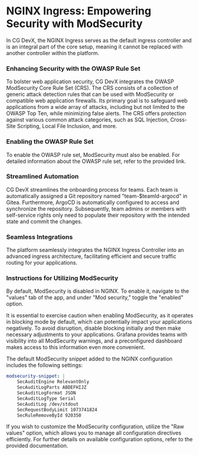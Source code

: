 # NGINX Ingress: Empowering Security with ModSecurity

In CG DevX, the NGINX Ingress serves as the default ingress controller and is an integral part of the core setup, meaning it cannot be replaced with another controller within the platform.

### Enhancing Security with the OWASP Rule Set

To bolster web application security, CG DevX integrates the OWASP ModSecurity Core Rule Set (CRS). The CRS consists of a collection of generic attack detection rules that can be used with ModSecurity or compatible web application firewalls. Its primary goal is to safeguard web applications from a wide array of attacks, including but not limited to the OWASP Top Ten, while minimizing false alerts. The CRS offers protection against various common attack categories, such as SQL Injection, Cross-Site Scripting, Local File Inclusion, and more.

### Enabling the OWASP Rule Set

To enable the OWASP rule set, ModSecurity must also be enabled. For detailed information about the OWASP rule set, refer to the provided link.

### Streamlined Automation

CG DevX streamlines the onboarding process for teams. Each team is automatically assigned a Git repository named "team-$teamId-argocd" in Gitea. Furthermore, ArgoCD is automatically configured to access and synchronize the repository. Subsequently, team admins or members with self-service rights only need to populate their repository with the intended state and commit the changes.

### Seamless Integrations

The platform seamlessly integrates the NGINX Ingress Controller into an advanced ingress architecture, facilitating efficient and secure traffic routing for your applications.

### Instructions for Utilizing ModSecurity

By default, ModSecurity is disabled in NGINX. To enable it, navigate to the "values" tab of the app, and under "Mod security," toggle the "enabled" option.

It is essential to exercise caution when enabling ModSecurity, as it operates in blocking mode by default, which can potentially impact your applications negatively. To avoid disruption, disable blocking initially and then make necessary adjustments to your applications. Grafana provides teams with visibility into all ModSecurity warnings, and a preconfigured dashboard makes access to this information even more convenient.

The default ModSecurity snippet added to the NGINX configuration includes the following settings:

```yaml
modsecurity-snippet: |
    SecAuditEngine RelevantOnly
    SecAuditLogParts ABDEFHIJZ
    SecAuditLogFormat JSON
    SecAuditLogType Serial
    SecAuditLog /dev/stdout
    SecRequestBodyLimit 1073741824
    SecRuleRemoveById 920350
```

If you wish to customize the ModSecurity configuration, utilize the "Raw values" option, which allows you to manage all configuration directives efficiently. For further details on available configuration options, refer to the provided documentation.